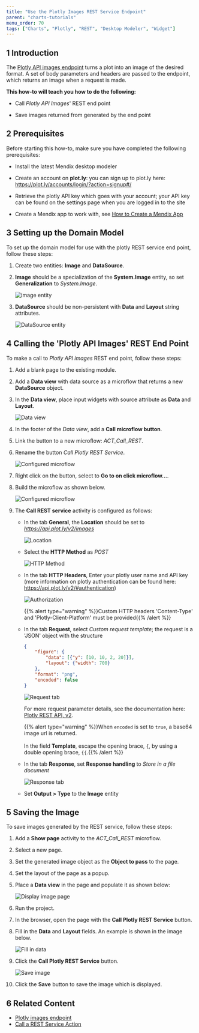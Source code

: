 ```yaml
---
title: "Use the Plotly Images REST Service Endpoint"
parent: "charts-tutorials"
menu_order: 70
tags: ["Charts", "Plotly", "REST", "Desktop Modeler", "Widget"]
---
```


## 1 Introduction

The [Plotly API images endpoint](https://api.plot.ly/v2/images) turns a plot into an image of the desired format. A set of body parameters and headers are passed to the endpoint, which returns an image when a request is made.

**This how-to will teach you how to do the following:**

* Call *Plotly API Images*' REST end point

* Save images returned from generated by the end point

## 2 Prerequisites

Before starting this how-to, make sure you have completed the following prerequisites:

* Install the latest Mendix desktop modeler

* Create an account on **plot.ly**: you can sign up to plot.ly here: https://plot.ly/accounts/login/?action=signup#/

* Retrieve the plotly API key which goes with your account; your API key can be found on the settings page when you are logged in to the site

* Create a Mendix app to work with, see [How to Create a Mendix App](../tutorials/start-with-a-blank-app-1-create-the-app)

## 3 Setting up the Domain Model

To set up the domain model for use with the plotly REST service end point, follow these steps:

1. Create two entities: **Image** and **DataSource**.

1. **Image** should be a specialization of the **System.Image** entity, so set **Generalization** to *System.Image*.

    ![image entity](attachments/charts/plotly-api/charts-call-rest-image-entity.png)
1. **DataSource** should be non-persistent with **Data** and **Layout** string attributes.

    ![DataSource entity](attachments/charts/plotly-api/charts-call-rest-data-source-entity.png)

## 4 Calling the 'Plotly API Images' REST End Point

To make a call to *Plotly API images* REST end point, follow these steps:

1. Add a blank page to the existing module.

1. Add a **Data view** with data source as a microflow that returns a new **DataSource** object.

1. In the **Data view**, place input widgets with source attribute as **Data** and **Layout**.

    ![Data view](attachments/charts/plotly-api/charts-call-rest-data-view.png)

1. In the footer of the *Data view*, add a **Call microflow button**.

1. Link the button to a new microflow: *ACT_Call_REST*.

1. Rename the button *Call Plotly REST Service*.

    ![Configured microflow](attachments/charts/plotly-api/charts-call-rest-button.png)

1. Right click on the button, select to **Go to on click microflow...**.

1. Build the microflow as shown below.

    ![Configured microflow](attachments/charts/plotly-api/charts-call-rest-microflow.png)

1. The **Call REST service** activity is configured as follows:

    * In the tab **General**, the **Location** should be set to *https://api.plot.ly/v2/images*

        ![Location](attachments/charts/plotly-api/charts-call-rest-location.png)  
    * Select the **HTTP Method** as *POST*

        ![HTTP Method](attachments/charts/plotly-api/charts-call-rest-method.png)

    * In the tab **HTTP Headers**, Enter your plotly user name and API key (more information on plotly authentication can be found here: https://api.plot.ly/v2/#authentication)

        ![Authorization](attachments/charts/plotly-api/charts-call-rest-authorization.png)

        {{% alert type="warning" %}}Custom HTTP headers 'Content-Type' and 'Plotly-Client-Platform' must be provided{{% /alert %}}

    * In the tab **Request**, select *Custom request template*; the request is a 'JSON' object with the structure

        ``` JSON
        {
            "figure": {
                "data": [{"y": [10, 10, 2, 20]}],
                "layout": {"width": 700}
            },
            "format": "png",
            "encoded": false
        }
        ```

        ![Request tab](attachments/charts/plotly-api/charts-call-rest-request.png)

        For more request parameter details, see the documentation here: [Plotly REST API, v2](https://api.plot.ly/v2/images#fields).

        {{% alert type="warning" %}}When `encoded` is set to `true`, a base64 image url is returned.<br /><br />In the field **Template**, escape the opening brace, `{`, by using a double opening brace, `{{`.{{% /alert %}}

    * In the tab **Response**, set **Response handling** to *Store in a file document*

        ![Response tab](attachments/charts/plotly-api/charts-call-rest-response.png)

    * Set **Output > Type** to the **Image** entity

## 5 Saving the Image

To save images generated by the REST service, follow these steps:

1. Add a **Show page** activity to the *ACT_Call_REST* microflow.

1. Select a new page.

1. Set the generated image object as the **Object to pass** to the page.

1. Set the layout of the page as a popup.

1. Place a **Data view** in the page and populate it as shown below:

    ![Display image page](attachments/charts/plotly-api/charts-call-rest-display-image.png)

1. Run the project.

1. In the browser, open the page with the **Call Plotly REST Service** button.

1. Fill in the **Data** and **Layout** fields. An example is shown in the image below.

    ![Fill in data](attachments/charts/plotly-api/charts-call-rest-fill-data.png)

1. Click the **Call Plotly REST Service** button.

    ![Save image](attachments/charts/plotly-api/charts-call-rest-image-save.png)
    
1. Click the **Save** button to save the image which is displayed.

## 6 Related Content

* [Plotly images endpoint](https://api.plot.ly/v2/images)
* [Call a REST Service Action](/refguide/call-rest-action)
